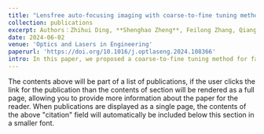 ```yaml
---
title: "Lensfree auto-focusing imaging with coarse-to-fine tuning method"
collection: publications
excerpt: Authors：Zhihui Ding, **Shenghao Zheng**, Feilong Zhang, Qiang Li, Cheng Guo
date: 2024-06-02
venue: 'Optics and Lasers in Engineering'
paperurl: 'https://doi.org/10.1016/j.optlaseng.2024.108366'
intro: In this paper, we proposed a coarse-to-fine tuning method for fast and robust lensfree auto-focusing imaging. In our method, a pre-defined simulation-driven focus network (sFocusNet) is constructed to find the coarse estimation of diffractive distances and output the searching range. Then, a new sharpness metric, regularization of gradient (RoG), is built to get the final estimation within the searching range.
---
```


The contents above will be part of a list of publications, if the user clicks the link for the publication than the contents of section will be rendered as a full page, allowing you to provide more information about the paper for the reader. When publications are displayed as a single page, the contents of the above "citation" field will automatically be included below this section in a smaller font.
